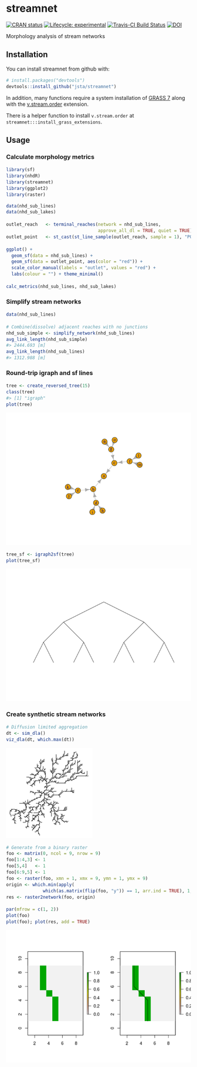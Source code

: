 
<!-- README.md is generated from README.Rmd. Please edit that file -->

# streamnet

[![CRAN
status](https://www.r-pkg.org/badges/version/streamnet)](https://cran.r-project.org/package=streamnet)
[![Lifecycle:
experimental](https://img.shields.io/badge/lifecycle-experimental-orange.svg)](https://www.tidyverse.org/lifecycle/#experimental)
[![Travis-CI Build
Status](https://travis-ci.org/jsta/streamnet.svg?branch=master)](https://travis-ci.org/jsta/streamnet)
[![DOI](https://zenodo.org/badge/104792308.svg)](https://zenodo.org/badge/latestdoi/104792308)

Morphology analysis of stream networks

## Installation

You can install streamnet from github with:

``` r
# install.packages("devtools")
devtools::install_github("jsta/streamnet")
```

In addition, many functions require a system installation of [GRASS
7](https://grass.osgeo.org/) along with the
[v.stream.order](https://grass.osgeo.org/grass74/manuals/addons/v.stream.order.html)
extension.

There is a helper function to install `v.stream.order` at
`streamnet:::install_grass_extensions`.

## Usage

### Calculate morphology metrics

``` r
library(sf)
library(nhdR)
library(streamnet)
library(ggplot2)
library(raster)
```

``` r
data(nhd_sub_lines)
data(nhd_sub_lakes)

outlet_reach   <- terminal_reaches(network = nhd_sub_lines, 
                                   approve_all_dl = TRUE, quiet = TRUE)
outlet_point   <- st_cast(st_line_sample(outlet_reach, sample = 1), "POINT")

ggplot() +
  geom_sf(data = nhd_sub_lines) +
  geom_sf(data = outlet_point, aes(color = "red")) +
  scale_color_manual(labels = "outlet", values = "red") +
  labs(colour = "") + theme_minimal()

calc_metrics(nhd_sub_lines, nhd_sub_lakes)
```

### Simplify stream networks

``` r
data(nhd_sub_lines)

# Combine(dissolve) adjacent reaches with no junctions
nhd_sub_simple <- simplify_network(nhd_sub_lines)
avg_link_length(nhd_sub_simple)
#> 2444.693 [m]
avg_link_length(nhd_sub_lines)
#> 1312.988 [m]
```

### Round-trip igraph and sf lines

``` r
tree <- create_reversed_tree(15)
class(tree)
#> [1] "igraph"
plot(tree)
```

![](man/figures/igraph_v_sf-1.png)<!-- -->

``` r
tree_sf <- igraph2sf(tree)
plot(tree_sf)
```

![](man/figures/igraph_v_sf-2.png)<!-- -->

### Create synthetic stream networks

``` r
# Diffusion limited aggregation
dt <- sim_dla()
viz_dla(dt, which.max(dt))
```

![](man/figures/show_dla.png)<!-- -->

``` r
# Generate from a binary raster
foo <- matrix(0, ncol = 9, nrow = 9)
foo[1:4,3] <- 1
foo[5,4]   <- 1
foo[6:9,5] <- 1
foo <- raster(foo, xmn = 1, xmx = 9, ymn = 1, ymx = 9)
origin <- which.min(apply(
              which(as.matrix(flip(foo, "y")) == 1, arr.ind = TRUE), 1, sum))
res <- raster2network(foo, origin)

par(mfrow = c(1, 2))
plot(foo)
plot(foo); plot(res, add = TRUE)
```

![](man/figures/viz_bin_raster-1.png)<!-- -->
